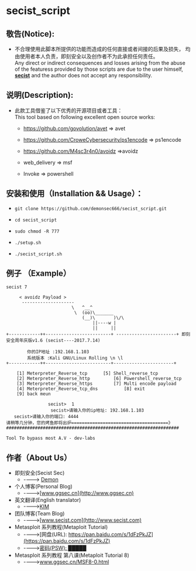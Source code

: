 
# secist_script

## 敬告(Notice):
+ 不合理使用此脚本所提供的功能而造成的任何直接或者间接的后果及损失，  均由使用者本人负责，即刻安全以及创作者不为此承担任何责任。
 </br>Any direct or indirect consequences and losses arising from the abuse of the featuress provided by those scripts are due to the user himself, <b>[secist](www.secist.com)</b> and the author does not accept any responsibility.
## 说明(Description):

+ 此款工具借鉴了以下优秀的开源项目或者工具：
</br>This tool based on following excellent open source works: 

    - https://github.com/govolution/avet => avet

    - https://github.com/CroweCybersecurity/ps1encode => ps1encode

    - https://github.com/M4sc3r4n0/avoidz =>avoidz

    - web_delivery => msf

    - Invoke => powershell

## 安装和使用（Installation && Usage）：

- ```git clone https://github.com/demonsec666/secist_script.git```

- ```cd secist_script```

- ```sudo chmod -R 777```

- ```./setup.sh```

- ```./secist_script.sh```

## 例子 （Example）
```
secist 7

     < avoidz Payload >
      --------------------
                         \   ^__^             
                          \  (oo)\_______     
                             (__)\       )\/\ 
                                 ||----w |    
                                 ||     ||     
+------------++-------------------------+ -----------------------+ 即刻安全周年庆版v1.6 (secist----2017.7.14)

        你的IP地址 :192.168.1.103
        系统版本 :Kali GNU/Linux Rolling \n \l
+------------++-------------------------+-----------------------+

    [1] Meterpreter_Reverse_tcp		 [5] Shell_reverse_tcp
    [2] Meterpreter_Reverse_http		 [6] Powershell_reverse_tcp
    [3] Meterpreter_Reverse_https		 [7] Multi encode payload
    [4] Meterpreter_Reverse_tcp_dns          [8] exit        
    [9] back meun     

                secist>  1
		         secist>请输入你的ip地址: 192.168.1.103
   secist>请输入你的端口: 4444
请稍等几分钟，您的烤鱼即将出炉=====================================》 ##################################################################

Tool To bypass most A.V - dev-labs
```

## 作者（About Us）

+ 即刻安全(Secist Sec)
    + ----> [Demon](www.ggsec.cn)
+ 个人博客(Personal Blog)
    + ---->[www.ggsec.cn](http://www.ggsec.cn)
+ 英文翻译(English translator)
    + ---->[KIM](http://www.lowpitch.cn)
+ 团队博客(Team Blog) 
    + ---->[www.secist.com](http://www.secist.com)
+ Metasploit 系列教程(Metaploit Tutorial)   
    + ---->[网盘(URL): https://pan.baidu.com/s/1dFzPkJZ](https://pan.baidu.com/s/1dFzPkJZ)
    + ---->[密码(PSW): █████](./psw.txt)
+ Metasploit 系列教程 第八课(Metaploit Tutorial 8)
    + ---->www.ggsec.cn/MSF8-0.html


